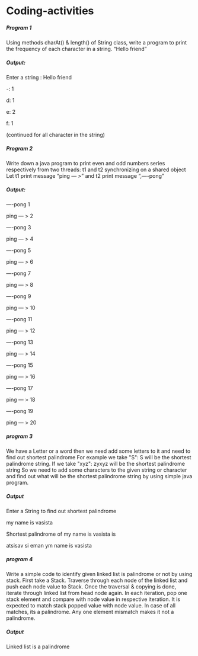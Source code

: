 # Coding-activities
<html>
  
<h5> Program 1 </h5> 

Using methods charAt() & length() of String class, write a program to print the frequency of each character in a string. “Hello friend”

<h5> Output: </h5>

Enter a string : Hello friend

-: 1 

d: 1 

e: 2

f: 1

(continued for all character in the string)


<h5> Program 2 </h5>

Write down a java program to print even and odd numbers series respectively from two threads: t1 and t2 synchronizing on a shared object Let t1 print message “ping — >” and t2 print message “,—-pong”

<h5> Output: </h5>

—-pong 1

ping — > 2

—-pong 3

ping — > 4

—-pong 5

ping — > 6

—-pong 7

ping — > 8

—-pong 9

ping — > 10

—-pong 11

ping — > 12

—-pong 13

ping — > 14

—-pong 15

ping — > 16

—-pong 17

ping — > 18

—-pong 19

ping — > 20


<h5> program 3 </h5>

We have a Letter or a word then we need add some letters to it and need to find out shortest palindrome
For example we take "S": S will be the shortest palindrome string.
If we take "xyz": zyxyz will be the shortest palindrome string
So we need to add some characters to the given string or character and find out what will be the shortest palindrome string by using simple java program.

<h5> Output </h5>

Enter a String to find out shortest palindrome

my name is vasista

Shortest palindrome of my name is vasista is

atsisav si eman ym name is vasista

<h5> program 4 </h5>

Write a simple code to identify given linked list is palindrome or not by using stack.
First take a Stack. Traverse through each node of the linked list and push each node value to Stack.
Once the traversal & copying is done, iterate through linked list from head node again.
In each iteration, pop one stack element and compare with node value in respective iteration. It is expected to match stack popped value with node value.
In case of all matches, its a palindrome. Any one element mismatch makes it not a palindrome.

<h5> Output </h5>


Linked list is a palindrome

</html>
